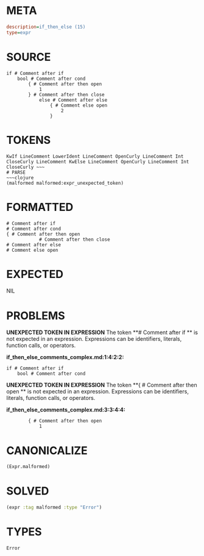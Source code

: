 # META
~~~ini
description=if_then_else (15)
type=expr
~~~
# SOURCE
~~~roc
if # Comment after if
	bool # Comment after cond
		{ # Comment after then open
			1
		} # Comment after then close
			else # Comment after else
				{ # Comment else open
					2
				}
~~~
# TOKENS
~~~text
KwIf LineComment LowerIdent LineComment OpenCurly LineComment Int CloseCurly LineComment KwElse LineComment OpenCurly LineComment Int CloseCurly ~~~
# PARSE
~~~clojure
(malformed malformed:expr_unexpected_token)
~~~
# FORMATTED
~~~roc
# Comment after if
# Comment after cond
{ # Comment after then open
			# Comment after then close
# Comment after else
# Comment else open
~~~
# EXPECTED
NIL
# PROBLEMS
**UNEXPECTED TOKEN IN EXPRESSION**
The token **# Comment after if
	** is not expected in an expression.
Expressions can be identifiers, literals, function calls, or operators.

**if_then_else_comments_complex.md:1:4:2:2:**
```roc
if # Comment after if
	bool # Comment after cond
```


**UNEXPECTED TOKEN IN EXPRESSION**
The token **{ # Comment after then open
			** is not expected in an expression.
Expressions can be identifiers, literals, function calls, or operators.

**if_then_else_comments_complex.md:3:3:4:4:**
```roc
		{ # Comment after then open
			1
```


# CANONICALIZE
~~~clojure
(Expr.malformed)
~~~
# SOLVED
~~~clojure
(expr :tag malformed :type "Error")
~~~
# TYPES
~~~roc
Error
~~~
